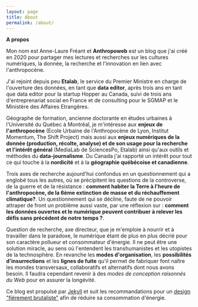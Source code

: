 ```yaml
---
layout: page
title: About
permalink: /about/
---
```


**A propos**

Mon nom est Anne-Laure Fréant et **Anthropoweb** est un blog que j'ai créé en 2020 pour partager mes lectures et recherches sur les cultures numériques, la donnée, la recherche et l'innovation en lien avec l'anthropocène. 

J'ai rejoint depuis peu **Etalab**, le service du Premier Ministre en charge de l'ouverture des données, en tant que **data editor**, après trois ans en tant que data editor pour la startup Hopper au Canada, suivi de trois ans d'entreprenariat social en France et de consulting pour le SGMAP et le Ministère des Affaires Etrangères.

Géographe de formation, ancienne doctorante en études urbaines à l'Université du Québec à Montréal, je m'intéresse aux **enjeux de l'anthropocène** (Ecole Urbaine de l'Anthropocène de Lyon, Institut Momentum, The Shift Project) mais aussi aux **enjeux numériques de la donnée (production, récolte, analyse) et de son usage pour la recherche et l'intérêt général** (MediaLab de SciencesPo, Etalab) ainsi qu'aux outils et méthodes du **data-journalisme**. Du Canada j'ai rapporté un intérêt pour tout ce qui touche à la **nordicité** et à la **géographie québécoise et canadienne**.

Trois axes de recherche aujourd'hui confondus en un questionnement qui a englobé tous les autres, où se précipitent les questions de la controverse, de la guerre et de la résistance : **comment habiter la Terre à l'heure de l'anthropocène, de la 6ème extinction de masse et du réchauffement climatique?**. Un questionnement qui se décline, faute de ne pouvoir attraper de front un problème aussi vaste, par une réflexion sur : **comment les données ouvertes et le numérique peuvent contribuer à relever les défis sans précédent de notre temps ?**. 

Question de recherche, axe directeur, que je m'emploie à nourrir et à travailler dans le paradoxe, le numérique étant de plus en plus décrié pour son caractère pollueur et consommateur d'énergie. Il ne peut être une solution miracle, au sens où l'entendent les transhumanistes et les utopistes de la technosphère. En revanche les **modes d'organisation**, les **possibilités d'insurrections** et les **lignes de fuite** qu'il permet de fabriquer font naître les mondes transversaux, collaboratifs et alternatifs dont nous avons besoin. Il faudra cependant revenir à des *modes de conception raisonnés du Web* pour en assurer la longévité.



Ce blog est propulsé par [Jekyll](https://jekyllrb.com/) et suit les recommandations pour un [design "fièrement brutaliste"](https://brutalist-web.design/) afin de réduire sa consommation d'énergie.
